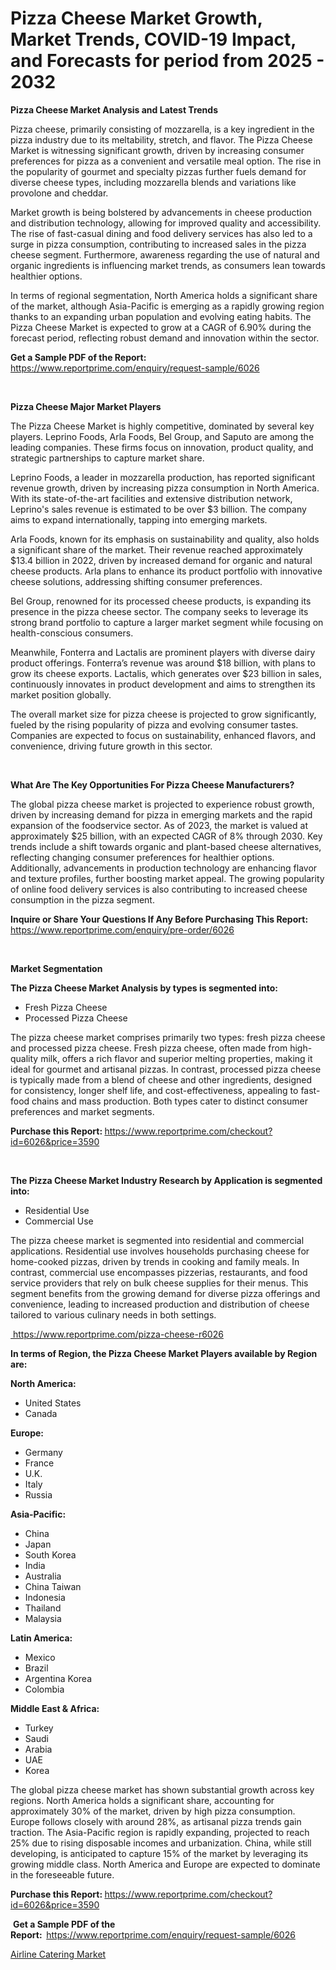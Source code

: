 <p><h1>Pizza Cheese Market Growth, Market Trends, COVID-19 Impact, and Forecasts for period from 2025 - 2032</h1></p><p><strong>Pizza Cheese Market Analysis and Latest Trends</strong></p>
<p><p>Pizza cheese, primarily consisting of mozzarella, is a key ingredient in the pizza industry due to its meltability, stretch, and flavor. The Pizza Cheese Market is witnessing significant growth, driven by increasing consumer preferences for pizza as a convenient and versatile meal option. The rise in the popularity of gourmet and specialty pizzas further fuels demand for diverse cheese types, including mozzarella blends and variations like provolone and cheddar.</p><p>Market growth is being bolstered by advancements in cheese production and distribution technology, allowing for improved quality and accessibility. The rise of fast-casual dining and food delivery services has also led to a surge in pizza consumption, contributing to increased sales in the pizza cheese segment. Furthermore, awareness regarding the use of natural and organic ingredients is influencing market trends, as consumers lean towards healthier options.</p><p>In terms of regional segmentation, North America holds a significant share of the market, although Asia-Pacific is emerging as a rapidly growing region thanks to an expanding urban population and evolving eating habits. The Pizza Cheese Market is expected to grow at a CAGR of 6.90% during the forecast period, reflecting robust demand and innovation within the sector.</p></p>
<p><strong>Get a Sample PDF of the Report:&nbsp;</strong> <a href="https://www.reportprime.com/enquiry/request-sample/6026?utm_campaign=3251&utm_medium=2&utm_source=Github&utm_content=ia&utm_term=19032025&utm_id=pizza-cheese">https://www.reportprime.com/enquiry/request-sample/6026</a></p>
<p>&nbsp;</p>
<p><strong>Pizza Cheese Major Market Players</strong></p>
<p><p>The Pizza Cheese Market is highly competitive, dominated by several key players. Leprino Foods, Arla Foods, Bel Group, and Saputo are among the leading companies. These firms focus on innovation, product quality, and strategic partnerships to capture market share.</p><p>Leprino Foods, a leader in mozzarella production, has reported significant revenue growth, driven by increasing pizza consumption in North America. With its state-of-the-art facilities and extensive distribution network, Leprino's sales revenue is estimated to be over $3 billion. The company aims to expand internationally, tapping into emerging markets.</p><p>Arla Foods, known for its emphasis on sustainability and quality, also holds a significant share of the market. Their revenue reached approximately $13.4 billion in 2022, driven by increased demand for organic and natural cheese products. Arla plans to enhance its product portfolio with innovative cheese solutions, addressing shifting consumer preferences.</p><p>Bel Group, renowned for its processed cheese products, is expanding its presence in the pizza cheese sector. The company seeks to leverage its strong brand portfolio to capture a larger market segment while focusing on health-conscious consumers.</p><p>Meanwhile, Fonterra and Lactalis are prominent players with diverse dairy product offerings. Fonterra’s revenue was around $18 billion, with plans to grow its cheese exports. Lactalis, which generates over $23 billion in sales, continuously innovates in product development and aims to strengthen its market position globally.</p><p>The overall market size for pizza cheese is projected to grow significantly, fueled by the rising popularity of pizza and evolving consumer tastes. Companies are expected to focus on sustainability, enhanced flavors, and convenience, driving future growth in this sector.</p></p>
<p>&nbsp;</p>
<p><strong>What Are The Key Opportunities For Pizza Cheese Manufacturers?</strong></p>
<p><p>The global pizza cheese market is projected to experience robust growth, driven by increasing demand for pizza in emerging markets and the rapid expansion of the foodservice sector. As of 2023, the market is valued at approximately $25 billion, with an expected CAGR of 8% through 2030. Key trends include a shift towards organic and plant-based cheese alternatives, reflecting changing consumer preferences for healthier options. Additionally, advancements in production technology are enhancing flavor and texture profiles, further boosting market appeal. The growing popularity of online food delivery services is also contributing to increased cheese consumption in the pizza segment.</p></p>
<p><strong>Inquire or Share Your Questions If Any Before Purchasing This Report:</strong> <a href="https://www.reportprime.com/enquiry/pre-order/6026?utm_campaign=3251&utm_medium=2&utm_source=Github&utm_content=ia&utm_term=19032025&utm_id=pizza-cheese">https://www.reportprime.com/enquiry/pre-order/6026</a></p>
<p>&nbsp;</p>
<p><strong>Market Segmentation</strong></p>
<p><strong>The Pizza Cheese Market Analysis by types is segmented into:</strong></p>
<p><ul><li>Fresh Pizza Cheese</li><li>Processed Pizza Cheese</li></ul></p>
<p><p>The pizza cheese market comprises primarily two types: fresh pizza cheese and processed pizza cheese. Fresh pizza cheese, often made from high-quality milk, offers a rich flavor and superior melting properties, making it ideal for gourmet and artisanal pizzas. In contrast, processed pizza cheese is typically made from a blend of cheese and other ingredients, designed for consistency, longer shelf life, and cost-effectiveness, appealing to fast-food chains and mass production. Both types cater to distinct consumer preferences and market segments.</p></p>
<p><strong>Purchase this Report:&nbsp;</strong><a href="https://www.reportprime.com/checkout?id=6026&price=3590&utm_campaign=3251&utm_medium=2&utm_source=Github&utm_content=ia&utm_term=19032025&utm_id=pizza-cheese">https://www.reportprime.com/checkout?id=6026&price=3590</a></p>
<p>&nbsp;</p>
<p><strong>The Pizza Cheese Market Industry Research by Application is segmented into:</strong></p>
<p><ul><li>Residential Use</li><li>Commercial Use</li></ul></p>
<p><p>The pizza cheese market is segmented into residential and commercial applications. Residential use involves households purchasing cheese for home-cooked pizzas, driven by trends in cooking and family meals. In contrast, commercial use encompasses pizzerias, restaurants, and food service providers that rely on bulk cheese supplies for their menus. This segment benefits from the growing demand for diverse pizza offerings and convenience, leading to increased production and distribution of cheese tailored to various culinary needs in both settings.</p></p>
<p><a href="https://www.reportprime.com/pizza-cheese-r6026?utm_campaign=3251&utm_medium=2&utm_source=Github&utm_content=ia&utm_term=19032025&utm_id=pizza-cheese">&nbsp;https://www.reportprime.com/pizza-cheese-r6026</a></p>
<p><strong>In terms of Region, the Pizza Cheese Market Players available by Region are:</strong></p>
<p>
    <p> <strong> North America: </strong>
        <ul>
            <li>United States</li>
            <li>Canada</li>
        </ul>
        </p> 
    <p> <strong> Europe: </strong>
        <ul>
            <li>Germany</li>
            <li>France</li>
            <li>U.K.</li>
            <li>Italy</li>
            <li>Russia</li>
        </ul>
        </p> 
    <p> <strong> Asia-Pacific: </strong>
        <ul>
            <li>China</li>
            <li>Japan</li>
            <li>South Korea</li>
            <li>India</li>
            <li>Australia</li>
            <li>China Taiwan</li>
            <li>Indonesia</li>
            <li>Thailand</li>
            <li>Malaysia</li>
        </ul>
        </p> 
    <p> <strong> Latin America: </strong>
        <ul>
            <li>Mexico</li>
            <li>Brazil</li>
            <li>Argentina Korea</li>
            <li>Colombia</li>
        </ul>
        </p> 
    <p> <strong> Middle East & Africa: </strong>
        <ul>
            <li>Turkey</li>
            <li>Saudi</li>
            <li>Arabia</li>
            <li>UAE</li>
            <li>Korea</li>
        </ul>
    </p>
    </p>
<p><p>The global pizza cheese market has shown substantial growth across key regions. North America holds a significant share, accounting for approximately 30% of the market, driven by high pizza consumption. Europe follows closely with around 28%, as artisanal pizza trends gain traction. The Asia-Pacific region is rapidly expanding, projected to reach 25% due to rising disposable incomes and urbanization. China, while still developing, is anticipated to capture 15% of the market by leveraging its growing middle class. North America and Europe are expected to dominate in the foreseeable future.</p></p>
<p><strong>Purchase this Report: </strong><a href="https://www.reportprime.com/checkout?id=6026&price=3590&utm_campaign=3251&utm_medium=2&utm_source=Github&utm_content=ia&utm_term=19032025&utm_id=pizza-cheese">https://www.reportprime.com/checkout?id=6026&price=3590</a></p>
<p>&nbsp;<strong>Get a Sample PDF of the Report:&nbsp;&nbsp;</strong><a href="https://www.reportprime.com/enquiry/request-sample/6026?utm_campaign=3251&utm_medium=2&utm_source=Github&utm_content=ia&utm_term=19032025&utm_id=pizza-cheese">https://www.reportprime.com/enquiry/request-sample/6026</a></p>
<p><strong></strong></p>
<p><p><a href="https://github.com/donkalucine10/Market-Research-Report-List-1/blob/main/airline-catering-market.md?utm_campaign=3251&utm_medium=2&utm_source=Github&utm_content=ia&utm_term=19032025&utm_id=pizza-cheese">Airline Catering Market</a></p></p>